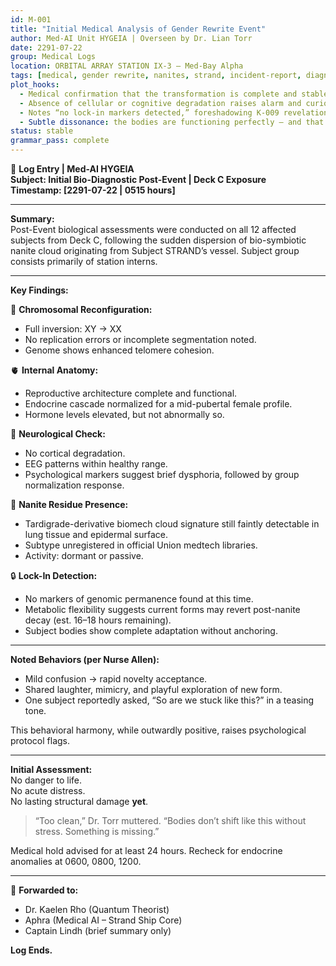 ```yaml
---
id: M-001
title: "Initial Medical Analysis of Gender Rewrite Event"
author: Med-AI Unit HYGEIA | Overseen by Dr. Lian Torr
date: 2291-07-22
group: Medical Logs
location: ORBITAL ARRAY STATION IX-3 – Med-Bay Alpha
tags: [medical, gender rewrite, nanites, strand, incident-report, diagnostics, deck-c]
plot_hooks:
  - Medical confirmation that the transformation is complete and stable.
  - Absence of cellular or cognitive degradation raises alarm and curiosity.
  - Notes “no lock-in markers detected,” foreshadowing K-009 revelation.
  - Subtle dissonance: the bodies are functioning perfectly — and that’s unsettling.
status: stable
grammar_pass: complete
---
```


📓 **Log Entry | Med-AI HYGEIA**  
**Subject: Initial Bio-Diagnostic Post-Event | Deck C Exposure**  
**Timestamp: [2291-07-22 | 0515 hours]**

---

**Summary:**  
Post-Event biological assessments were conducted on all 12 affected subjects from Deck C, following the sudden dispersion of bio-symbiotic nanite cloud originating from Subject STRAND’s vessel. Subject group consists primarily of station interns.

---

**Key Findings:**  

🧬 **Chromosomal Reconfiguration:**  
- Full inversion: XY → XX  
- No replication errors or incomplete segmentation noted.  
- Genome shows enhanced telomere cohesion.  

🫀 **Internal Anatomy:**  
- Reproductive architecture complete and functional.  
- Endocrine cascade normalized for a mid-pubertal female profile.  
- Hormone levels elevated, but not abnormally so.  

🧠 **Neurological Check:**  
- No cortical degradation.  
- EEG patterns within healthy range.  
- Psychological markers suggest brief dysphoria, followed by group normalization response.

🧪 **Nanite Residue Presence:**  
- Tardigrade-derivative biomech cloud signature still faintly detectable in lung tissue and epidermal surface.  
- Subtype unregistered in official Union medtech libraries.  
- Activity: dormant or passive.

🔒 **Lock-In Detection:**  
- No markers of genomic permanence found at this time.  
- Metabolic flexibility suggests current forms may revert post-nanite decay (est. 16–18 hours remaining).  
- Subject bodies show complete adaptation without anchoring.

---

**Noted Behaviors (per Nurse Allen):**  
- Mild confusion → rapid novelty acceptance.  
- Shared laughter, mimicry, and playful exploration of new form.  
- One subject reportedly asked, “So are we stuck like this?” in a teasing tone.

This behavioral harmony, while outwardly positive, raises psychological protocol flags.

---

**Initial Assessment:**  
No danger to life.  
No acute distress.  
No lasting structural damage **yet**.

> “Too clean,” Dr. Torr muttered. “Bodies don’t shift like this without stress. Something is missing.”

Medical hold advised for at least 24 hours. Recheck for endocrine anomalies at 0600, 0800, 1200.

---

📎 **Forwarded to:**  
- Dr. Kaelen Rho (Quantum Theorist)  
- Aphra (Medical AI – Strand Ship Core)  
- Captain Lindh (brief summary only)

**Log Ends.**
